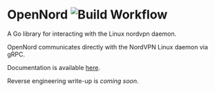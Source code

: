 # OpenNord ![Build Workflow](https://github.com/adamdb5/opennord/actions/workflows/go-build.yml/badge.svg)

A Go library for interacting with the Linux nordvpn daemon. 

OpenNord communicates directly with the NordVPN Linux daemon via gRPC.

Documentation is available [here](https://adamdb5.github.io/opennord).

Reverse engineering write-up is *coming soon*.


